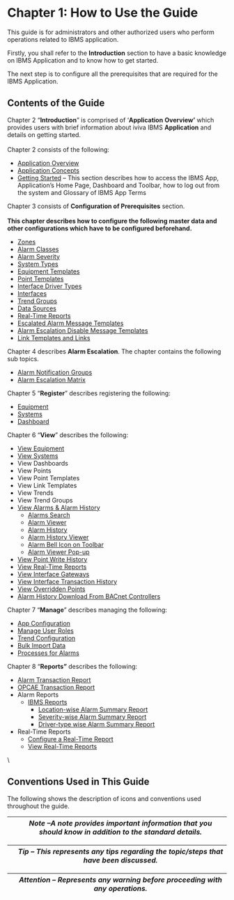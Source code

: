 # Chapter 1: How to Use the Guide

This guide is for administrators and other authorized users who perform operations related to IBMS application.

Firstly, you shall refer to the **Introduction** section to have a basic knowledge on IBMS Application and to know how to get started.

The next step is to configure all the prerequisites that are required for the IBMS Application.

## Contents of the Guide

Chapter 2 “**Introduction**” is comprised of ‘**Application** **Overview’** which provides users with brief information about iviva IBMS **Application** and details on getting started.\
\
Chapter 2 consists of the following:

* [Application Overview](chapter-2-introduction.md)
* [Application Concepts](chapter-2-introduction.md#application-concepts)
* [Getting Started](chapter-2-introduction.md#getting-started) – This section describes how to access the IBMS App, Application’s Home Page, Dashboard and Toolbar, how to log out from the system and Glossary of IBMS App Terms

Chapter 3 consists of **Configuration of Prerequisites** section.\
\
**This chapter describes how to configure the following master data and other configurations which have to be configured beforehand.**

* [Zones](chapter-3-configuration-of-prerequisites.md#zones)
* [Alarm Classes](chapter-3-configuration-of-prerequisites.md#alarm-classes)
* [Alarm Severity](chapter-3-configuration-of-prerequisites.md#alarm-severity)
* [System Types](chapter-3-configuration-of-prerequisites.md#system-types)
* [Equipment Templates](chapter-3-configuration-of-prerequisites.md#equipment-templates)
* [Point Templates](chapter-3-configuration-of-prerequisites.md#point-templates)
* [Interface Driver Types](chapter-3-configuration-of-prerequisites.md#interface-driver-types)
* [Interfaces](chapter-3-configuration-of-prerequisites.md#interfaces)
* [Trend Groups](chapter-3-configuration-of-prerequisites.md#trend-groups)
* [Data Sources](chapter-3-configuration-of-prerequisites.md#data-sources)
* [Real-Time Reports](chapter-8-reports.md#real-time-reports)
* [Escalated Alarm Message Templates](chapter-3-configuration-of-prerequisites.md#escalated-alarm-message-templates)
* [Alarm Escalation Disable Message Templates](chapter-3-configuration-of-prerequisites.md#alarm-escalation-disable-message-templates)
* [Link Templates and Links](chapter-3-configuration-of-prerequisites.md#link-templates-and-links)

Chapter 4 describes **Alarm Escalation**. The chapter contains the following sub topics.

* [Alarm Notification Groups](chapter-4-alarm-escalation.md#alarm-notification-groups)
* [Alarm Escalation Matrix](chapter-4-alarm-escalation.md#alarm-escalation-matrix)

Chapter 5 “**Register**” describes registering the following:

* [Equipment](chapter-5-registering-new-items.md#register-new-equipment)
* [Systems](chapter-5-registering-new-items.md#register-new-systems)
* [Dashboard](chapter-5-registering-new-items.md#register-new-dashboard)

Chapter 6 “**View**” describes the following:

* [View Equipment](chapter-6-viewing-items.md#view-equipment)
* [View Systems](chapter-6-viewing-items.md#view-systems)
* View Dashboards
* View Points
* View Point Templates
* View Link Templates
* View Trends
* View Trend Groups
* [View Alarms & Alarm History](chapter-1-how-to-use-this-guide.md#\_View\_Alarms\_and)
  * [Alarms Search](chapter-1-how-to-use-this-guide.md#\_Alarms\_Search)
  * [Alarm Viewer](chapter-1-how-to-use-this-guide.md#\_Alarm\_Viewer)
  * [Alarm History](chapter-1-how-to-use-this-guide.md#\_Alarm\_History)
  * [Alarm History Viewer](chapter-1-how-to-use-this-guide.md#\_Create\_Work\_Orders)
  * [Alarm Bell Icon on Toolbar](chapter-1-how-to-use-this-guide.md#\_Alarm\_Bell\_Icon)
  * [Alarm Viewer Pop-up](chapter-1-how-to-use-this-guide.md#\_Alarm\_Viewer\_Pop-up)
* [View Point Write History](chapter-1-how-to-use-this-guide.md#\_Point\_Write\_History)
* [View Real-Time Reports](chapter-1-how-to-use-this-guide.md#\_View\_Real\_Time)
* [View Interface Gateways](chapter-1-how-to-use-this-guide.md#\_View\_Interface\_Gateways)
* [View Interface Transaction History](chapter-1-how-to-use-this-guide.md#\_View\_Interface\_Transaction)
* [View Overridden Points](chapter-1-how-to-use-this-guide.md#\_View\_Overridden\_Points)
* [Alarm History Download From BACnet Controllers](chapter-1-how-to-use-this-guide.md#\_Alarm\_History\_Download)

Chapter 7 “**Manage**” describes managing the following:

* [App Configuration](chapter-1-how-to-use-this-guide.md#\_App\_Configuration\_1)
* [Manage User Roles](chapter-1-how-to-use-this-guide.md#\_Manage\_User\_Roles)
* [Trend Configuration](chapter-1-how-to-use-this-guide.md#\_Trend\_Configuration)
* [Bulk Import Data](chapter-1-how-to-use-this-guide.md#\_Bulk\_Import\_Data)
* [Processes for Alarms](chapter-1-how-to-use-this-guide.md#\_Processes\_for\_Alarms)

Chapter 8 “**Reports”** describes the following:

* [Alarm Transaction Report](chapter-1-how-to-use-this-guide.md#\_Alarm\_Transaction\_Report)
* [OPCAE Transaction Report](chapter-1-how-to-use-this-guide.md#\_OPCAE\_Transaction\_Report)
* Alarm Reports
  * [IBMS Reports](chapter-1-how-to-use-this-guide.md#\_IBMS\_Reports)
    * [Location-wise Alarm Summary Report](chapter-1-how-to-use-this-guide.md#\_Location-wise\_Alarm\_Summary)
    * [Severity-wise Alarm Summary Report](chapter-1-how-to-use-this-guide.md#\_Severity-wise\_Alarm\_Summary)
    * [Driver-type wise Alarm Summary Report](chapter-1-how-to-use-this-guide.md#\_Driver\_Type-wise\_Alarm)
* Real-Time Reports
  * [Configure a Real-Time Report](chapter-1-how-to-use-this-guide.md#\_Configure\_a\_Real-Time)
  * [View Real-Time Reports](chapter-1-how-to-use-this-guide.md#\_View\_Real\_Time)

\


## Conventions Used in This Guide

The following shows the description of icons and conventions used throughout the guide.

|   | _Note –A note provides important information that you should know in addition to the standard details._ |
| - | ------------------------------------------------------------------------------------------------------- |

|   | _Tip – This represents any tips regarding the topic/steps that have been discussed._ |
| - | ------------------------------------------------------------------------------------ |

|   | _Attention – Represents any warning before proceeding with any operations._ |
| - | --------------------------------------------------------------------------- |
